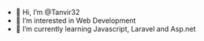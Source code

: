 - 👋 Hi, I’m @Tanvir32
- 👀 I’m interested in Web Development
- 🌱 I’m currently learning Javascript, Laravel and Asp.net

<!---
Tanvir32/Tanvir32 is a ✨ special ✨ repository because its `README.md` (this file) appears on your GitHub profile.
You can click the Preview link to take a look at your changes.
--->

